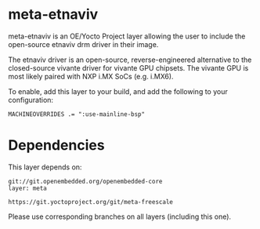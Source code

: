 meta-etnaviv
============

meta-etnaviv is an OE/Yocto Project layer allowing the user to include the
open-source etnaviv drm driver in their image.

The etnaviv driver is an open-source, reverse-engineered alternative to the
closed-source vivante driver for vivante GPU chipsets. The vivante GPU is most
likely paired with NXP i.MX SoCs (e.g. i.MX6).

To enable, add this layer to your build, and add the following to your
configuration:

	MACHINEOVERRIDES .= ":use-mainline-bsp"


Dependencies
============

This layer depends on:

	git://git.openembedded.org/openembedded-core
	layer: meta

	https://git.yoctoproject.org/git/meta-freescale

Please use corresponding branches on all layers (including this one).
